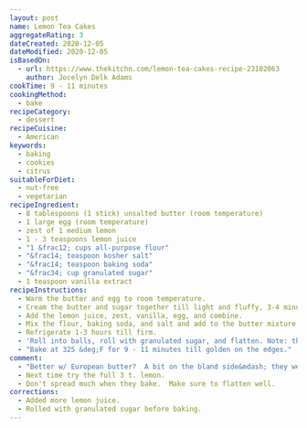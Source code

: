 ```yaml
---
layout: post
name: Lemon Tea Cakes
aggregateRating: 3
dateCreated: 2020-12-05
dateModified: 2020-12-05
isBasedOn:
  - url: https://www.thekitchn.com/lemon-tea-cakes-recipe-23102063
    author: Jocelyn Delk Adams
cookTime: 9 - 11 minutes
cookingMethod:
  - bake
recipeCategory:
  - dessert
recipeCuisine:
  - American
keywords:
  - baking
  - cookies
  - citrus
suitableForDiet:
  - nut-free
  - vegetarian
recipeIngredient:
  - 8 tablespoons (1 stick) unsalted butter (room temperature)
  - 1 large egg (room temperature)
  - zest of 1 medium lemon
  - 1 - 3 teaspoons lemon juice
  - "1 &frac12; cups all-purpose flour"
  - "&frac14; teaspoon kosher salt"
  - "&frac14; teaspoon baking soda"
  - "&frac34; cup granulated sugar"
  - 1 teaspoon vanilla extract
recipeInstructions:
  - Warm the butter and egg to room temperature.
  - Cream the butter and sugar together till light and fluffy, 3-4 minutes.
  - Add the lemon juice, zest, vanilla, egg, and combine.
  - Mix the flour, baking soda, and salt and add to the butter mixture on low.
  - Refrigerate 1-3 hours till firm.
  - 'Roll into balls, roll with granulated sugar, and flatten. Note: the recipe says "flatten slightly", but they do not spread much during baking.  Flatten a bit more than "slightly".'
  - "Bake at 325 &deg;F for 9 - 11 minutes till golden on the edges."
comment:
  - "Better w/ European butter?  A bit on the bland side&mdash; they were either not buttery, lemony, and/or sugary enough."
  - Next time try the full 3 t. lemon.
  - Don't spread much when they bake.  Make sure to flatten well.
corrections:
  - Added more lemon juice.
  - Rolled with granulated sugar before baking.
---
```

